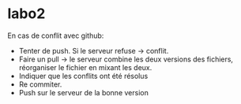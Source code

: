 labo2
=====
En cas de conflit avec github: 

- Tenter de push. Si le serveur refuse -> conflit.
- Faire un pull -> le serveur combine les deux versions des fichiers, réorganiser le fichier en mixant les deux.
- Indiquer que les conflits ont été résolus
- Re commiter.
- Push sur le serveur de la bonne version
